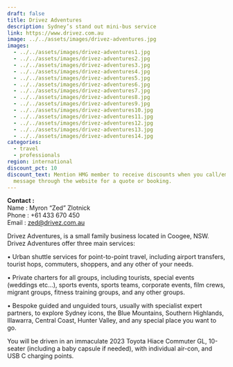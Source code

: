 ```yaml
---
draft: false
title: Drivez Adventures
description: Sydney’s stand out mini-bus service
link: https://www.drivez.com.au
image: ../../assets/images/drivez-adventures.jpg
images:
  - ../../assets/images/drivez-adventures1.jpg
  - ../../assets/images/drivez-adventures2.jpg
  - ../../assets/images/drivez-adventures3.jpg
  - ../../assets/images/drivez-adventures4.jpg
  - ../../assets/images/drivez-adventures5.jpg
  - ../../assets/images/drivez-adventures6.jpg
  - ../../assets/images/drivez-adventures7.jpg
  - ../../assets/images/drivez-adventures8.jpg
  - ../../assets/images/drivez-adventures9.jpg
  - ../../assets/images/drivez-adventures10.jpg
  - ../../assets/images/drivez-adventures11.jpg
  - ../../assets/images/drivez-adventures12.jpg
  - ../../assets/images/drivez-adventures13.jpg
  - ../../assets/images/drivez-adventures14.jpg
categories:
  - travel
  - professionals
region: international
discount_pct: 10
discount_text: Mention HMG member to receive discounts when you call/email/send
  message through the website for a quote or booking.
---
```


**Contact :**\
Name : Myron “Zed” Zlotnick\
Phone : +61 433 670 450\
Email : zed@drivez.com.au

Drivez Adventures, is a small family business located in Coogee, NSW. Drivez Adventures offer three main services:

• Urban shuttle services for point-to-point travel, including airport transfers, tourist hops, commuters, shoppers, and any other of your needs.

• Private charters for all groups, including tourists, special events (weddings etc…), sports events, sports teams, corporate events, film crews, migrant groups, fitness training groups, and any other groups.

• Bespoke guided and unguided tours, usually with specialist expert partners, to explore Sydney icons, the Blue Mountains, Southern Highlands, Illawarra, Central Coast, Hunter Valley, and any special place you want to go.

You will be driven in an immaculate 2023 Toyota Hiace Commuter GL, 10-seater (including a baby capsule if needed), with individual air-con, and USB C charging points.
